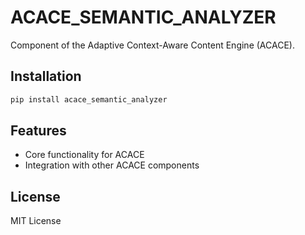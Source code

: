 # ACACE_SEMANTIC_ANALYZER

Component of the Adaptive Context-Aware Content Engine (ACACE).

## Installation

```bash
pip install acace_semantic_analyzer
```

## Features

- Core functionality for ACACE
- Integration with other ACACE components

## License

MIT License
